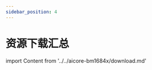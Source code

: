 ```yaml
---
sidebar_position: 4
---
```


# 资源下载汇总

import Content from '../../aicore-bm1684x/download.md'

<Content />
